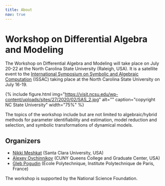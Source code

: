 ```yaml
---
title: About
nav: true
---
```


# Workshop on Differential Algebra and Modeling

The Workshop on Differential Algebra and Modeling will take place on July 20-22 at the North Carolina State University (Raleigh, USA).
It is a satellite event to the [International Symposium on Symbolic and Algebraic Computation](https://www.issac-conference.org/2024/) (ISSAC) 
taking place at the North Carolina State University on July 16-19.

{% include figure.html img="https://visit.ncsu.edu/wp-content/uploads/sites/27/2020/02/SAS_2.jpg" alt="" caption="copyright NC State University" width="75%" %}

The topics of the workshop include but are not limited to algebraic/hybrid methods for parameter identifiability and estimation, model reduction and selection, and symbolic transformations of dynamical models. 

## Organizers

* [Nikki Meshkat](https://www.scu.edu/cas/mathcs/faculty-and-staff/nicolette-meshkat/) (Santa Clara University, USA)
* [Alexey Ovchinnikov](https://qcpages.qc.cuny.edu/~aovchinnikov/) (CUNY Queens College and Graduate Center, USA)
* [Gleb Pogudin](http://www.lix.polytechnique.fr/Labo/Gleb.POGUDIN/) (École Polytechnique, Institute Polytechnique de Paris, France)

The workshop is supported by the National Science Foundation.

